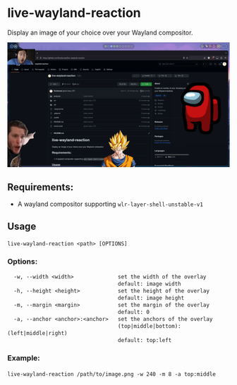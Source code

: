 # live-wayland-reaction

Display an image of your choice over your Wayland compositor.

![demo](./assets/demo.png)

## Requirements:
- A wayland compositor supporting `wlr-layer-shell-unstable-v1`

## Usage
`live-wayland-reaction <path> [OPTIONS]`

### Options:
```
  -w, --width <width>              set the width of the overlay
                                   default: image width
  -h, --height <height>            set the height of the overlay
                                   default: image height
  -m, --margin <margin>            set the margin of the overlay
                                   default: 0
  -a, --anchor <anchor>:<anchor>   set the anchors of the overlay
                                   (top|middle|bottom):(left|middle|right)
                                   default: top:left
```

### Example:
  `live-wayland-reaction /path/to/image.png -w 240 -m 8 -a top:middle`
